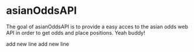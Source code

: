 # asianOddsAPI

The goal of asianOddsAPI is to provide a easy acces to the asian odds web API in order to get odds and place positions. Yeah buddy! 

add new line
add new line
